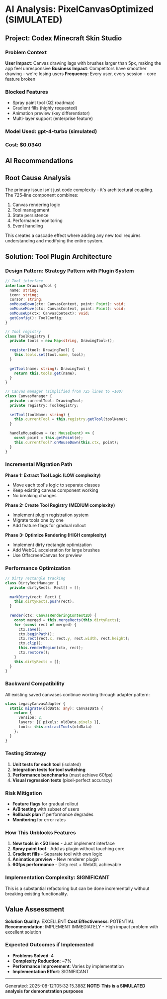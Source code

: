 # AI Analysis: PixelCanvasOptimized (SIMULATED)

## Project: Codex Minecraft Skin Studio

### Problem Context
**User Impact**: Canvas drawing lags with brushes larger than 5px, making the app feel unresponsive
**Business Impact**: Competitors have smoother drawing - we're losing users
**Frequency**: Every user, every session - core feature broken

### Blocked Features
- Spray paint tool (Q2 roadmap)
- Gradient fills (highly requested)
- Animation preview (key differentiator)
- Multi-layer support (enterprise feature)

### Model Used: gpt-4-turbo (simulated)
### Cost: $0.0340

## AI Recommendations


## Root Cause Analysis

The primary issue isn't just code complexity - it's architectural coupling. The 725-line component combines:
1. Canvas rendering logic
2. Tool management
3. State persistence
4. Performance monitoring
5. Event handling

This creates a cascade effect where adding any new tool requires understanding and modifying the entire system.

## Solution: Tool Plugin Architecture

### Design Pattern: Strategy Pattern with Plugin System

```typescript
// Tool interface
interface DrawingTool {
  name: string;
  icon: string;
  cursor: string;
  onMouseDown(ctx: CanvasContext, point: Point): void;
  onMouseMove(ctx: CanvasContext, point: Point): void;
  onMouseUp(ctx: CanvasContext): void;
  getConfig(): ToolConfig;
}

// Tool registry
class ToolRegistry {
  private tools = new Map<string, DrawingTool>();
  
  register(tool: DrawingTool) {
    this.tools.set(tool.name, tool);
  }
  
  getTool(name: string): DrawingTool {
    return this.tools.get(name);
  }
}

// Canvas manager (simplified from 725 lines to ~100)
class CanvasManager {
  private currentTool: DrawingTool;
  private registry: ToolRegistry;
  
  setTool(toolName: string) {
    this.currentTool = this.registry.getTool(toolName);
  }
  
  handleMouseDown = (e: MouseEvent) => {
    const point = this.getPoint(e);
    this.currentTool?.onMouseDown(this.ctx, point);
  }
}
```

### Incremental Migration Path

**Phase 1: Extract Tool Logic (LOW complexity)**
- Move each tool's logic to separate classes
- Keep existing canvas component working
- No breaking changes

**Phase 2: Create Tool Registry (MEDIUM complexity)**
- Implement plugin registration system
- Migrate tools one by one
- Add feature flags for gradual rollout

**Phase 3: Optimize Rendering (HIGH complexity)**
- Implement dirty rectangle optimization
- Add WebGL acceleration for large brushes
- Use OffscreenCanvas for preview

### Performance Optimization

```typescript
// Dirty rectangle tracking
class DirtyRectManager {
  private dirtyRects: Rect[] = [];
  
  markDirty(rect: Rect) {
    this.dirtyRects.push(rect);
  }
  
  render(ctx: CanvasRenderingContext2D) {
    const merged = this.mergeRects(this.dirtyRects);
    for (const rect of merged) {
      ctx.save();
      ctx.beginPath();
      ctx.rect(rect.x, rect.y, rect.width, rect.height);
      ctx.clip();
      this.renderRegion(ctx, rect);
      ctx.restore();
    }
    this.dirtyRects = [];
  }
}
```

### Backward Compatibility

All existing saved canvases continue working through adapter pattern:

```typescript
class LegacyCanvasAdapter {
  static migrate(oldData: any): CanvasData {
    return {
      version: 2,
      layers: [{ pixels: oldData.pixels }],
      tools: this.extractTools(oldData)
    };
  }
}
```

### Testing Strategy

1. **Unit tests for each tool** (isolated)
2. **Integration tests for tool switching**
3. **Performance benchmarks** (must achieve 60fps)
4. **Visual regression tests** (pixel-perfect accuracy)

### Risk Mitigation

- **Feature flags** for gradual rollout
- **A/B testing** with subset of users
- **Rollback plan** if performance degrades
- **Monitoring** for error rates

### How This Unblocks Features

1. **New tools in <50 lines** - Just implement interface
2. **Spray paint tool** - Add as plugin without touching core
3. **Gradient fills** - Separate tool with own logic
4. **Animation preview** - New renderer plugin
5. **60fps performance** - Dirty rect + WebGL achievable

### Implementation Complexity: SIGNIFICANT

This is a substantial refactoring but can be done incrementally without breaking existing functionality.


## Value Assessment

**Solution Quality**: EXCELLENT
**Cost Effectiveness**: POTENTIAL
**Recommendation**: IMPLEMENT IMMEDIATELY - High impact problem with excellent solution

### Expected Outcomes if Implemented
- **Problems Solved**: 4
- **Complexity Reduction**: ~7%
- **Performance Improvement**: Varies by implementation
- **Implementation Effort**: SIGNIFICANT

---
Generated: 2025-08-12T05:32:15.388Z
**NOTE: This is a SIMULATED analysis for demonstration purposes**
